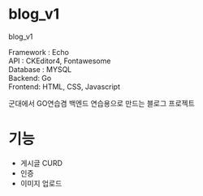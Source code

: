 # blog_v1
blog_v1

Framework : Echo<br>
API : CKEditor4, Fontawesome<br>
Database : MYSQL<br>
Backend: Go<br>
Frontend: HTML, CSS, Javascript<br>

군대에서 GO연습겸 백엔드 연습용으로 만드는 블로그 프로젝트<br>

# 기능
- 게시글 CURD
- 인증
- 이미지 업로드
